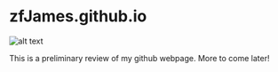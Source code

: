 # zfJames.github.io

![alt text](http://www.github.com/zfJames/zfJames.github.io/1024x1024.png "Logo Title Text 1")

This is a preliminary review of my github webpage.  More to come later!
